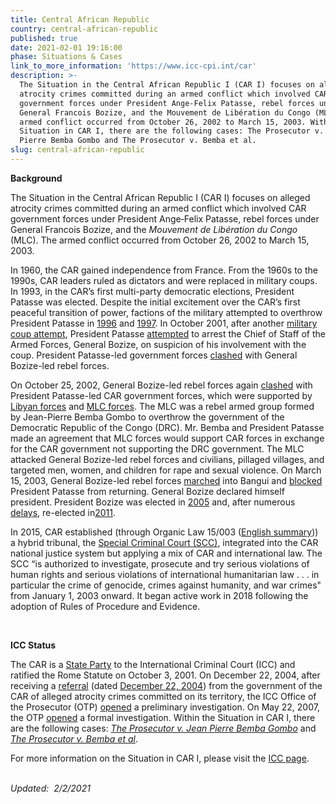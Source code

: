 ```yaml
---
title: Central African Republic
country: central-african-republic
published: true
date: 2021-02-01 19:16:00
phase: Situations & Cases
link_to_more_information: 'https://www.icc-cpi.int/car'
description: >-
  The Situation in the Central African Republic I (CAR I) focuses on alleged
  atrocity crimes committed during an armed conflict which involved CAR
  government forces under President Ange‐Felix Patasse, rebel forces under
  General Francois Bozize, and the Mouvement de Libération du Congo (MLC). The
  armed conflict occurred from October 26, 2002 to March 15, 2003. Within the
  Situation in CAR I, there are the following cases: The Prosecutor v. Jean
  Pierre Bemba Gombo and The Prosecutor v. Bemba et al.
slug: central-african-republic
---
```


**Background**

The Situation in the Central African Republic I (CAR I) focuses on alleged atrocity crimes committed during an armed conflict which involved CAR government forces under President Ange‐Felix Patasse, rebel forces under General Francois Bozize, and the *Mouvement de Libération du Congo* (MLC). The armed conflict occurred from October 26, 2002 to March 15, 2003.

In 1960, the CAR gained independence from France. From the 1960s to the 1990s, CAR leaders ruled as dictators and were replaced in military coups. In 1993, in the CAR’s first multi-party democratic elections, President Patasse was elected. Despite the initial excitement over the CAR’s first peaceful transition of power, factions of the military attempted to overthrow President Patasse in [1996](http://news.bbc.co.uk/2/hi/africa/1360313.stm) and [1997](http://news.bbc.co.uk/2/hi/africa/1360313.stm). In October 2001, after another [military coup attempt](http://news.bbc.co.uk/2/hi/africa/1355986.stm), President Patasse [attempted](http://news.bbc.co.uk/2/hi/africa/1643356.stm) to arrest the Chief of Staff of the Armed Forces, General Bozize, on suspicion of his involvement with the coup. President Patasse-led government forces [clashed](http://news.bbc.co.uk/2/hi/africa/1636193.stm) with General Bozize-led rebel forces.

On October 25, 2002, General Bozize-led rebel forces again [clashed](http://news.bbc.co.uk/2/hi/africa/2361983.stm) with President Patasse-led CAR government forces, which were supported by [Libyan forces](http://news.bbc.co.uk/2/hi/africa/2368563.stm) and [MLC forces](http://news.bbc.co.uk/2/hi/africa/2560051.stm). The MLC was a rebel armed group formed by Jean-Pierre Bemba Gombo to overthrow the government of the Democratic Republic of the Congo (DRC). Mr. Bemba and President Patasse made an agreement that MLC forces would support CAR forces in exchange for the CAR government not supporting the DRC government. The MLC attacked General Bozize-led rebel forces and civilians, pillaged villages, and targeted men, women, and children for rape and sexual violence. On March 15, 2003, General Bozize-led rebel forces [marched](http://news.bbc.co.uk/2/hi/africa/2853429.stm) into Bangui and [blocked](http://news.bbc.co.uk/2/hi/africa/2859407.stm) President Patasse from returning. General Bozize declared himself president. President Bozize was elected in [2005](http://news.bbc.co.uk/2/hi/africa/4576431.stm) and, after numerous [delays](http://af.reuters.com/article/topNews/idAFJOE6A80E720101109), re-elected in[2011](http://af.reuters.com/article/topNews/idAFJOE70S03F20110129).

In 2015, CAR established (through Organic Law 15/003 ([English summary](https://ihl-databases.icrc.org/applic/ihl/ihl-nat.nsf/implementingLaws.xsp?documentId=92C4EC76991F04C4C1257ECB004E25D5&amp;action=openDocument&amp;xp_countrySelected=CF&amp;xp_topicSelected=GVAL-992BU6&amp;from=state))) a hybrid tribunal, the [Special Criminal Court (SCC)](https://www.icjafrica.com/single-post/2018/10/23/about-the-new-special-criminal-court-in-the-central-african-republic), integrated into the CAR national justice system but applying a mix of CAR and international law. The SCC “is authorized to investigate, prosecute and try serious violations of human rights and serious violations of international humanitarian law . . . in particular the crime of genocide, crimes against humanity, and war crimes" from January 1, 2003 onward. It began active work in 2018 following the adoption of Rules of Procedure and Evidence.

&nbsp;

**ICC Status**

The CAR is a [State Party](https://asp.icc-cpi.int/en_menus/asp/states%20parties/african%20states/Pages/central%20african%20republic.aspx) to the International Criminal Court (ICC) and ratified the Rome Statute on October 3, 2001. On December 22, 2004, after receiving a [referral](https://www.legal-tools.org/uploads/tx_ltpdb/ICCProsecutor_receives_Referral_Concerning_CAR_01.pdf) (dated [December 22, 2004](https://www.legal-tools.org/uploads/tx_ltpdb/doc320182_03.pdf)) from the government of the CAR of alleged atrocity crimes committed on its territory, the ICC Office of the Prosecutor (OTP) [opened](https://www.legal-tools.org/uploads/tx_ltpdb/doc320182_03.pdf) a preliminary investigation. On May 22, 2007, the OTP [opened](https://www.icc-cpi.int/Pages/item.aspx?name=prosecutor%20opens%20investigation%20in%20the%20central%20african%20republic) a formal investigation. Within the Situation in CAR I, there are the following cases: [*The Prosecutor v. Jean Pierre Bemba Gombo*](https://www.aba-icc.org/cases/case/the-prosecutor-v-bemba/) and [*The Prosecutor v. Bemba et al*](https://www.aba-icc.org/cases/case/the-prosecutor-v-bemba-et-al/).

For more information on the Situation in CAR I, please visit the [ICC page](https://www.icc-cpi.int/car).

<br>*Updated:&nbsp; 2/2/2021*
